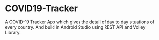 # COVID19-Tracker
A COVID-19 Tracker App which gives the detail of day to day situations of every country. And build in Android Studio using REST API and Volley Library.
